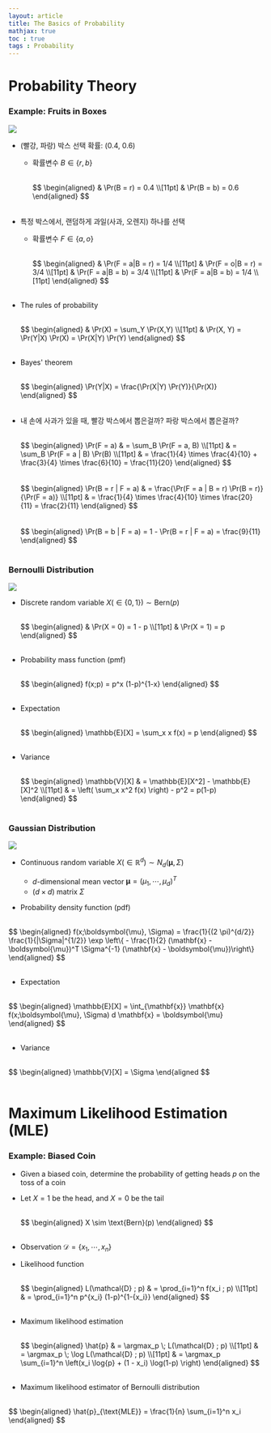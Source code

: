 ```yaml
---
layout: article
title: The Basics of Probability
mathjax: true
toc : true
tags : Probability
---
```





# Probability Theory


### Example: Fruits in Boxes


<img src = "/assets/images/prob_files/Fig_1.9.PNG">

  * (빨강, 파랑) 박스 선택 확률: (0.4, 0.6)
    + 확률변수 $B \in \lbrace r, b \rbrace$

      <br/>
      $$
      \begin{aligned}
      & \Pr(B = r) = 0.4 \\[11pt]
      & \Pr(B = b) = 0.6
      \end{aligned}
      $$
      <br/>
      <br/>
     
  * 특정 박스에서, 랜덤하게 과일(사과, 오렌지) 하나를 선택
    + 확률변수 $F \in \{ a, o \}$
     
      <br/>
      $$
      \begin{aligned}
      & \Pr(F = a|B = r) = 1/4 \\[11pt]
      & \Pr(F = o|B = r) = 3/4 \\[11pt]
      & \Pr(F = a|B = b) = 3/4 \\[11pt]
      & \Pr(F = a|B = b) = 1/4 \\[11pt]
      \end{aligned}
      $$
      <br/>
      <br/>
      
  * The rules of probability
    
    <br/>
    $$
    \begin{aligned}
    & \Pr(X) = \sum_Y \Pr(X,Y) \\[11pt]
    & \Pr(X, Y) = \Pr(Y|X) \Pr(X) = \Pr(X|Y) \Pr(Y)
    \end{aligned}
    $$
    <br/>
    <br/>
    
  * Bayes' theorem
    
    <br/>
    $$
    \begin{aligned}
    \Pr(Y|X) = \frac{\Pr(X|Y) \Pr(Y)}{\Pr(X)}
    \end{aligned}
    $$
    <br/>
    <br/>
    
  * 내 손에 사과가 있을 때, 빨강 박스에서 뽑은걸까? 파랑 박스에서 뽑은걸까?
  
    <br/>
    $$
    \begin{aligned}
    \Pr(F = a) & = \sum_B \Pr(F = a, B) \\[11pt]
    & = \sum_B \Pr(F = a | B) \Pr(B) \\[11pt]
    & = \frac{1}{4} \times \frac{4}{10} + \frac{3}{4} \times \frac{6}{10} = \frac{11}{20}
    \end{aligned}
    $$
    <br/>
    <br/>

    <br/>
    $$
    \begin{aligned}
    \Pr(B = r | F = a) & = \frac{\Pr(F = a | B = r) \Pr(B = r)}{\Pr(F = a)} \\[11pt]
    & = \frac{1}{4} \times \frac{4}{10} \times \frac{20}{11} = \frac{2}{11}
    \end{aligned}
    $$
    <br/>
    <br/>

    <br/>
    $$
    \begin{aligned}
    \Pr(B = b | F = a) = 1 - \Pr(B = r | F = a) = \frac{9}{11}
    \end{aligned}
    $$
    <br/>
    <br/>


### Bernoulli Distribution


<img src = "/assets/images/prob_files/Fig_Bern.png">

  * Discrete random variable $X (\in \{ 0, 1 \}) \sim \text{Bern}(p)$

    <br/>
    $$
    \begin{aligned}
    & \Pr(X = 0) = 1 - p \\[11pt]
    & \Pr(X = 1) = p
    \end{aligned}
    $$
    <br/>
    <br/>

  * Probability mass function (pmf)
    
    <br/>
    $$
    \begin{aligned}
    f(x;p) = p^x (1-p)^{1-x}
    \end{aligned}
    $$
    <br/>
    <br/>
    
  * Expectation

    <br/>
    $$
    \begin{aligned}
    \mathbb{E}[X] = \sum_x x f(x) = p
    \end{aligned}
    $$
    <br/>
    <br/>
    
  * Variance

    <br/>
    $$
    \begin{aligned}
    \mathbb{V}[X] & = \mathbb{E}[X^2] - \mathbb{E}[X]^2 \\[11pt]
    & = \left( \sum_x x^2 f(x) \right) - p^2 = p(1-p)
    \end{aligned}
    $$
    <br/>
    <br/>


### Gaussian Distribution


<img src = "/assets/images/prob_files/Fig_Gaussian.png">

  * Continuous random variable $X (\in \mathbb{R}^d) \sim N_d(\boldsymbol{\mu}, \Sigma)$
    + $d$-dimensional mean vector $\boldsymbol{\mu} = (\mu_1, \cdots, \mu_d)^T$
    + $(d \times d)$ matrix $\Sigma$

  * Probability density function (pdf)

   <br/>
   $$
   \begin{aligned}
   f(x;\boldsymbol{\mu}, \Sigma) = \frac{1}{(2 \pi)^{d/2}} \frac{1}{|\Sigma|^{1/2}} \exp \left\{ - \frac{1}{2} (\mathbf{x} - \boldsymbol{\mu})^T \Sigma^{-1} (\mathbf{x} - \boldsymbol{\mu})\right\}
   \end{aligned}
   $$
   <br/>
   <br/>

  * Expectation

   <br/>
   $$
   \begin{aligned}
   \mathbb{E}[X] = \int_{\mathbf{x}} \mathbf{x} f(x;\boldsymbol{\mu}, \Sigma) d \mathbf{x} = \boldsymbol{\mu}
   \end{aligned}
   $$
   <br/>
   <br/>

  * Variance

   <br/>
   $$
   \begin{aligned}
   \mathbb{V}[X] = \Sigma
   \end{aligned
   $$
   <br/>
   <br/>


# Maximum Likelihood Estimation (MLE)


### Example: Biased Coin
  * Given a biased coin, determine the probability of getting heads $p$ on the toss of a coin
  * Let $X = 1$ be the head, and $X = 0$ be the tail

    <br/>
    $$
    \begin{aligned}
    X \sim \text{Bern}(p)
    \end{aligned}
    $$
    <br/>
    <br/>

  * Observation $\mathcal{D} = \{ x_1, \cdots, x_n \}$
  * Likelihood function

    <br/>
    $$
    \begin{aligned}
    L(\mathcal{D} ; p) & = \prod_{i=1}^n f(x_i ; p) \\[11pt]
    & = \prod_{i=1}^n p^{x_i} (1-p)^{1-{x_i}}
    \end{aligned}
    $$
    <br/>
    <br/>

  * Maximum likelihood estimation

    <br/>
    $$
    \begin{aligned}
    \hat{p} & = \argmax_p \; L(\mathcal{D} ; p) \\[11pt]
    & = \argmax_p \; \log L(\mathcal{D} ; p) \\[11pt]
    & = \argmax_p \sum_{i=1}^n \left(x_i \log{p} + (1 - x_i) \log(1-p) \right)
    \end{aligned}
    $$
    <br/>
    <br/>

  * Maximum likelihood estimator of Bernoulli distribution

   <br/>
   $$
   \begin{aligned}
   \hat{p}_{\text{MLE}} = \frac{1}{n} \sum_{i=1}^n x_i
   \end{aligned}
   $$
   <br/>
   <br/>


